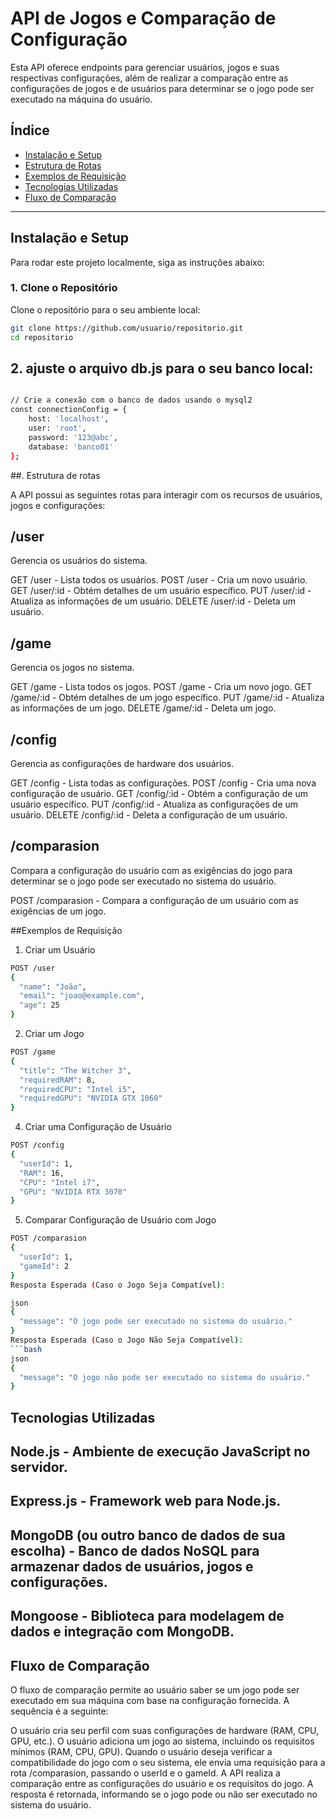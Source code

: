# API de Jogos e Comparação de Configuração

Esta API oferece endpoints para gerenciar usuários, jogos e suas respectivas configurações, além de realizar a comparação entre as configurações de jogos e de usuários para determinar se o jogo pode ser executado na máquina do usuário.

## Índice  
- [Instalação e Setup](#instalação-e-setup)  
- [Estrutura de Rotas](#estrutura-de-rotas)  
- [Exemplos de Requisição](#exemplos-de-requisição)  
- [Tecnologias Utilizadas](#tecnologias-utilizadas)  
- [Fluxo de Comparação](#fluxo-de-comparação)  

---

## Instalação e Setup  

Para rodar este projeto localmente, siga as instruções abaixo:

### 1. Clone o Repositório  

Clone o repositório para o seu ambiente local:

```bash
git clone https://github.com/usuario/repositorio.git
cd repositorio
```
## 2. ajuste o arquivo db.js para o seu banco local:
```bash

// Crie a conexão com o banco de dados usando o mysql2
const connectionConfig = {
    host: 'localhost',
    user: 'root',
    password: '123@abc',
    database: 'banco01'
};
```
##. Estrutura de rotas

A API possui as seguintes rotas para interagir com os recursos de usuários, jogos e configurações:

## /user
Gerencia os usuários do sistema.

GET /user - Lista todos os usuários.
POST /user - Cria um novo usuário.
GET /user/:id - Obtém detalhes de um usuário específico.
PUT /user/:id - Atualiza as informações de um usuário.
DELETE /user/:id - Deleta um usuário.

## /game
Gerencia os jogos no sistema.

GET /game - Lista todos os jogos.
POST /game - Cria um novo jogo.
GET /game/:id - Obtém detalhes de um jogo específico.
PUT /game/:id - Atualiza as informações de um jogo.
DELETE /game/:id - Deleta um jogo.

## /config
Gerencia as configurações de hardware dos usuários.

GET /config - Lista todas as configurações.
POST /config - Cria uma nova configuração de usuário.
GET /config/:id - Obtém a configuração de um usuário específico.
PUT /config/:id - Atualiza as configurações de um usuário.
DELETE /config/:id - Deleta a configuração de um usuário.

## /comparasion
Compara a configuração do usuário com as exigências do jogo para determinar se o jogo pode ser executado no sistema do usuário.

POST /comparasion - Compara a configuração de um usuário com as exigências de um jogo.

##Exemplos de Requisição

1. Criar um Usuário
```bash
POST /user
{
  "name": "João",
  "email": "joao@example.com",
  "age": 25
}
```
2. Criar um Jogo

```bash
POST /game
{
  "title": "The Witcher 3",
  "requiredRAM": 8,
  "requiredCPU": "Intel i5",
  "requiredGPU": "NVIDIA GTX 1060"
}
```

4. Criar uma Configuração de Usuário

```bash
POST /config
{
  "userId": 1,
  "RAM": 16,
  "CPU": "Intel i7",
  "GPU": "NVIDIA RTX 3070"
}
```
5. Comparar Configuração de Usuário com Jogo

```bash
POST /comparasion
{
  "userId": 1,
  "gameId": 2
}
Resposta Esperada (Caso o Jogo Seja Compatível):
```
```bash
json
{
  "message": "O jogo pode ser executado no sistema do usuário."
}
Resposta Esperada (Caso o Jogo Não Seja Compatível):
```bash
json
{
  "message": "O jogo não pode ser executado no sistema do usuário."
}
```

## Tecnologias Utilizadas

## Node.js - Ambiente de execução JavaScript no servidor.
## Express.js - Framework web para Node.js.
## MongoDB (ou outro banco de dados de sua escolha) - Banco de dados NoSQL para armazenar dados de usuários, jogos e configurações.
## Mongoose - Biblioteca para modelagem de dados e integração com MongoDB.

## Fluxo de Comparação
O fluxo de comparação permite ao usuário saber se um jogo pode ser executado em sua máquina com base na configuração fornecida. A sequência é a seguinte:

O usuário cria seu perfil com suas configurações de hardware (RAM, CPU, GPU, etc.).
O usuário adiciona um jogo ao sistema, incluindo os requisitos mínimos (RAM, CPU, GPU).
Quando o usuário deseja verificar a compatibilidade do jogo com o seu sistema, ele envia uma requisição para a rota /comparasion, passando o userId e o gameId.
A API realiza a comparação entre as configurações do usuário e os requisitos do jogo.
A resposta é retornada, informando se o jogo pode ou não ser executado no sistema do usuário.
